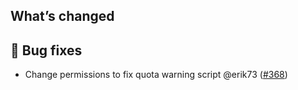 ## What’s changed

## 🐛 Bug fixes

- Change permissions to fix quota warning script @erik73 ([#368](https://github.com/erik73/addon-mail/pull/368))

